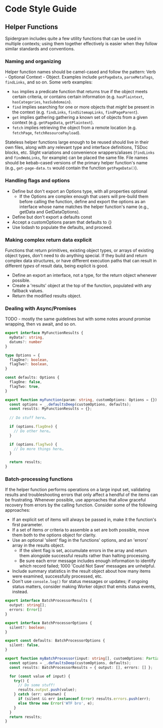 # Code Style Guide

## Helper Functions

Spidergram includes quite a few utility functions that can be used in multiple contexts; using them together effectively is easier when they follow similar standards and conventions.

### Naming and organizing

Helper function names should be camel-cased and follow the pattern: Verb - Optional Context - Object. Examples include `getPageData`, `parseMetaTags`, `findLinks`, and so on. Some verb examples:

- `has` implies a predicate function that returns true if the object meets certain criteria, or contains certain information (e.g. `hasPlaintext`, `hasCategories`, `hasSubdomain`).
- `find` implies searching for one or more objects that *might* be present in the context (e.g. `findLinks`, `findSitemapLinks`, `findPageParent`).
- `get` implies gathering gathering a known set of objects from a given context (e.g. `getPageData`, `getPlaintext`).
- `fetch` implies retrieving the object from a remote location (e.g. `fetchPage`, `fetchResourcePayload`).

Stateless helper functions large enough to be reused should live in their own files, along with any relevant type and interface definitions, TSDoc blocks, etc. Slight variations and convenience wrappers/aliases (`findLinks` and `findWebLinks`, for example) can be placed the same file. File names should be kebab-cased versions of the primary helper function's name (e.g., `get-page-data.ts` would contain the function `getPageData()`).

### Handling flags and options

- Define but don't export an Options type, with all properties optional
  - If the Options are complex enough that users will pre-build them before calling the function, define and export the options as an interface whose name matches the helper function's name (e.g., getData and GetDataOptions).
- Define but don't export a defaults const
- Accept a customOptions param that defaults to {}
- Use lodash to populate the defaults, and proceed.

### Making complex return data explicit

Functions that return primitives, existing object types, or arrays of existing object types, don't need to do anything special. If they build and return complex data structures, or have different execution paths that can result in different *types* of result data, being explicit is good.

- Define an export an interface, not a type, for the return object whenever possible.
- Create a 'results' object at the top of the function, populated with any fallback values.
- Return the modified results object.

### Dealing with Async/Promises

TODO - mostly the same guidelines but with some notes around promise wrapping, then vs await, and so on.

``` typescript
export interface MyFunctionResults {
  myData?: string,
  datums?: number
}

type Options = {
  flagOne?: boolean,
  flagTwo?: boolean,
}

const defaults: Options {
  flagOne: false,
  flagTwo: true,
}

export function myFunction(param: string, customOptions: Options = {}) {
  const options = _.defaultsDeep(customOptions, defaults);
  const results: MyFunctionResults = {};
  
  // Do stuff here…

  if (options.flagOne) {
    // Do other here…
  }

  if (options.flagTwo) {
    // Do more things here…
  }

  return results;
}
```

### Batch-processing functions

If the helper function performs operations on a large input set, validating results and troubleshooting errors that only affect a hendful of the items can be frustrating. Whenever possible, use approaches that allow graceful recovery from errors by the calling function. Consider some of the following approaches:

- If an explicit set of items will always be passed in, make it the function's first parameter.
- If a set of items *or* criteria to assemble a set are both possible, move them both to the options object for clarity.
- Use an optional 'silent' flag in the functions' options, and an 'errors' array in the results object.
  - If the silent flag is set, accumulate errors in the array and return them alongside successful results rather than halting processing.
  - Be sure each error message includes enough information to identify *which* record failed; 1000 'Could Not Save' messages are unhelpful.
- Include summary statistics in the result object about how many items were examined, successfully processed, etc.
- Don't use `console.log()` for status messages or updates; if ongoing status matters, consider making Worker object that emits status events, instead.

``` typescript
export interface BatchProcessorResults {
  output: string[];
  errors: Error[]
}

export interface BatchProcessorOptions {
  silent?: boolean;
}

export const defaults: BatchProcessorOptions {
  silent: false,
}

export function myBatchProcessor(input: string[], customOptions: Partial<BatchProcessorOptions> = {}) {
  const options = _.defaultsDeep(customOptions, defaults);
  const results: BatchProcessorResults = { output: [], errors: [] };

  for (const value of input) {
    try() {
      // Do some stuff!
      results.output.push(value);
    } catch (err: unkonwn) {
      if (silent && err instanceof Error) results.errors.push(err);
      else throw new Error('WTF bro', e);
    }
  }
  return results;
}
```
